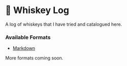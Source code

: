 # 🥃 Whiskey Log

A log of whiskeys that I have tried and catalogued here. 

### Available Formats

* [Markdown](../blob/master/whiskeys.md)

More formats coming soon.

